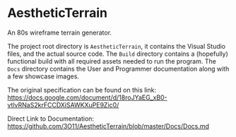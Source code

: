 # AestheticTerrain
An 80s wireframe terrain generator.

The project root directory is `AestheticTerrain`, it contains the Visual Studio files, and the actual source code.
The `Build` directory contains a (hopefully) functional build with all required assets needed to run the program.
The `Docs` directory contains the User and Programmer documentation along with a few showcase images.

The original specification can be found on this link:
https://docs.google.com/document/d/18roJYaEG_xB0-vtlvRNaS2krFCCDXiSAWKXuPE9Zic0/

Direct Link to Documentation: 
https://github.com/3O11/AestheticTerrain/blob/master/Docs/Docs.md